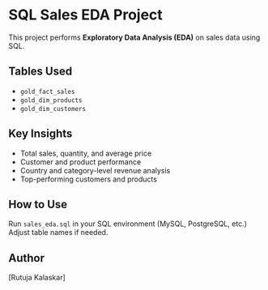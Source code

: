 # SQL Sales EDA Project

This project performs **Exploratory Data Analysis (EDA)** on sales data using SQL.

## Tables Used
- `gold_fact_sales`
- `gold_dim_products`
- `gold_dim_customers`

## Key Insights
- Total sales, quantity, and average price
- Customer and product performance
- Country and category-level revenue analysis
- Top-performing customers and products

## How to Use
Run `sales_eda.sql` in your SQL environment (MySQL, PostgreSQL, etc.)  
Adjust table names if needed.

## Author
[Rutuja Kalaskar]
